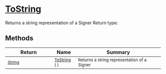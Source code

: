 # [ToString](./Signer-100663454.md)

Returns a string representation of a Signer
Return type:
## Methods

| Return | Name | Summary | 
| --- | --- | --- | 
| <sub>[String](https://docs.microsoft.com/en-us/dotnet/api/System.String)</sub><img width=200/>| <sub>[ToString](./Signer-100663454.md) (  )</sub>| <sub>Returns a string representation of a Signer</sub><img width=200/>| <br>


